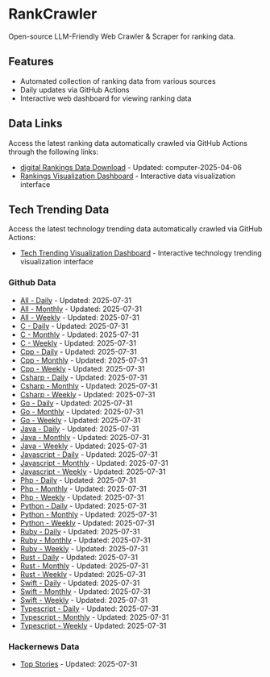 # RankCrawler

Open-source LLM-Friendly Web Crawler & Scraper for ranking data.

## Features

* Automated collection of ranking data from various sources
* Daily updates via GitHub Actions
* Interactive web dashboard for viewing ranking data


## Data Links

Access the latest ranking data automatically crawled via GitHub Actions through the following links:

* [digital Rankings Data Download](https://github.com/chenjy16/RankCrawler/blob/main/data/1688/digital_computer_2025-04-06.json) - Updated: computer-2025-04-06
* [Rankings Visualization Dashboard](https://chenjy16.github.io/RankCrawler/1688_rankings.html) - Interactive data visualization interface




## Tech Trending Data

Access the latest technology trending data automatically crawled via GitHub Actions:

* [Tech Trending Visualization Dashboard](https://chenjy16.github.io/RankCrawler/tech_trending.html) - Interactive technology trending visualization interface

### Github Data

* [All - Daily](https://github.com/chenjy16/RankCrawler/blob/main/data/github/github_all_daily_2025-07-31.json) - Updated: 2025-07-31
* [All - Monthly](https://github.com/chenjy16/RankCrawler/blob/main/data/github/github_all_monthly_2025-07-31.json) - Updated: 2025-07-31
* [All - Weekly](https://github.com/chenjy16/RankCrawler/blob/main/data/github/github_all_weekly_2025-07-31.json) - Updated: 2025-07-31
* [C - Daily](https://github.com/chenjy16/RankCrawler/blob/main/data/github/github_c_daily_2025-07-31.json) - Updated: 2025-07-31
* [C - Monthly](https://github.com/chenjy16/RankCrawler/blob/main/data/github/github_c_monthly_2025-07-31.json) - Updated: 2025-07-31
* [C - Weekly](https://github.com/chenjy16/RankCrawler/blob/main/data/github/github_c_weekly_2025-07-31.json) - Updated: 2025-07-31
* [Cpp - Daily](https://github.com/chenjy16/RankCrawler/blob/main/data/github/github_cpp_daily_2025-07-31.json) - Updated: 2025-07-31
* [Cpp - Monthly](https://github.com/chenjy16/RankCrawler/blob/main/data/github/github_cpp_monthly_2025-07-31.json) - Updated: 2025-07-31
* [Cpp - Weekly](https://github.com/chenjy16/RankCrawler/blob/main/data/github/github_cpp_weekly_2025-07-31.json) - Updated: 2025-07-31
* [Csharp - Daily](https://github.com/chenjy16/RankCrawler/blob/main/data/github/github_csharp_daily_2025-07-31.json) - Updated: 2025-07-31
* [Csharp - Monthly](https://github.com/chenjy16/RankCrawler/blob/main/data/github/github_csharp_monthly_2025-07-31.json) - Updated: 2025-07-31
* [Csharp - Weekly](https://github.com/chenjy16/RankCrawler/blob/main/data/github/github_csharp_weekly_2025-07-31.json) - Updated: 2025-07-31
* [Go - Daily](https://github.com/chenjy16/RankCrawler/blob/main/data/github/github_go_daily_2025-07-31.json) - Updated: 2025-07-31
* [Go - Monthly](https://github.com/chenjy16/RankCrawler/blob/main/data/github/github_go_monthly_2025-07-31.json) - Updated: 2025-07-31
* [Go - Weekly](https://github.com/chenjy16/RankCrawler/blob/main/data/github/github_go_weekly_2025-07-31.json) - Updated: 2025-07-31
* [Java - Daily](https://github.com/chenjy16/RankCrawler/blob/main/data/github/github_java_daily_2025-07-31.json) - Updated: 2025-07-31
* [Java - Monthly](https://github.com/chenjy16/RankCrawler/blob/main/data/github/github_java_monthly_2025-07-31.json) - Updated: 2025-07-31
* [Java - Weekly](https://github.com/chenjy16/RankCrawler/blob/main/data/github/github_java_weekly_2025-07-31.json) - Updated: 2025-07-31
* [Javascript - Daily](https://github.com/chenjy16/RankCrawler/blob/main/data/github/github_javascript_daily_2025-07-31.json) - Updated: 2025-07-31
* [Javascript - Monthly](https://github.com/chenjy16/RankCrawler/blob/main/data/github/github_javascript_monthly_2025-07-31.json) - Updated: 2025-07-31
* [Javascript - Weekly](https://github.com/chenjy16/RankCrawler/blob/main/data/github/github_javascript_weekly_2025-07-31.json) - Updated: 2025-07-31
* [Php - Daily](https://github.com/chenjy16/RankCrawler/blob/main/data/github/github_php_daily_2025-07-31.json) - Updated: 2025-07-31
* [Php - Monthly](https://github.com/chenjy16/RankCrawler/blob/main/data/github/github_php_monthly_2025-07-31.json) - Updated: 2025-07-31
* [Php - Weekly](https://github.com/chenjy16/RankCrawler/blob/main/data/github/github_php_weekly_2025-07-31.json) - Updated: 2025-07-31
* [Python - Daily](https://github.com/chenjy16/RankCrawler/blob/main/data/github/github_python_daily_2025-07-31.json) - Updated: 2025-07-31
* [Python - Monthly](https://github.com/chenjy16/RankCrawler/blob/main/data/github/github_python_monthly_2025-07-31.json) - Updated: 2025-07-31
* [Python - Weekly](https://github.com/chenjy16/RankCrawler/blob/main/data/github/github_python_weekly_2025-07-31.json) - Updated: 2025-07-31
* [Ruby - Daily](https://github.com/chenjy16/RankCrawler/blob/main/data/github/github_ruby_daily_2025-07-31.json) - Updated: 2025-07-31
* [Ruby - Monthly](https://github.com/chenjy16/RankCrawler/blob/main/data/github/github_ruby_monthly_2025-07-31.json) - Updated: 2025-07-31
* [Ruby - Weekly](https://github.com/chenjy16/RankCrawler/blob/main/data/github/github_ruby_weekly_2025-07-31.json) - Updated: 2025-07-31
* [Rust - Daily](https://github.com/chenjy16/RankCrawler/blob/main/data/github/github_rust_daily_2025-07-31.json) - Updated: 2025-07-31
* [Rust - Monthly](https://github.com/chenjy16/RankCrawler/blob/main/data/github/github_rust_monthly_2025-07-31.json) - Updated: 2025-07-31
* [Rust - Weekly](https://github.com/chenjy16/RankCrawler/blob/main/data/github/github_rust_weekly_2025-07-31.json) - Updated: 2025-07-31
* [Swift - Daily](https://github.com/chenjy16/RankCrawler/blob/main/data/github/github_swift_daily_2025-07-31.json) - Updated: 2025-07-31
* [Swift - Monthly](https://github.com/chenjy16/RankCrawler/blob/main/data/github/github_swift_monthly_2025-07-31.json) - Updated: 2025-07-31
* [Swift - Weekly](https://github.com/chenjy16/RankCrawler/blob/main/data/github/github_swift_weekly_2025-07-31.json) - Updated: 2025-07-31
* [Typescript - Daily](https://github.com/chenjy16/RankCrawler/blob/main/data/github/github_typescript_daily_2025-07-31.json) - Updated: 2025-07-31
* [Typescript - Monthly](https://github.com/chenjy16/RankCrawler/blob/main/data/github/github_typescript_monthly_2025-07-31.json) - Updated: 2025-07-31
* [Typescript - Weekly](https://github.com/chenjy16/RankCrawler/blob/main/data/github/github_typescript_weekly_2025-07-31.json) - Updated: 2025-07-31

### Hackernews Data

* [Top Stories](https://github.com/chenjy16/RankCrawler/blob/main/data/hackernews/hackernews_top_2025-07-31.json) - Updated: 2025-07-31


